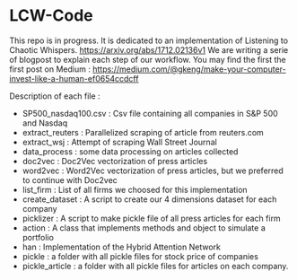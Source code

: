 # LCW-Code

This repo is in progress. It is dedicated to an implementation of Listening to Chaotic Whispers. https://arxiv.org/abs/1712.02136v1
We are writing a serie of blogpost to explain each step of our workflow. 
You may find the first the first post on Medium : https://medium.com/@gkeng/make-your-computer-invest-like-a-human-ef0654ccdcff

Description of each file :
- SP500_nasdaq100.csv : Csv file containing all companies in S&P 500 and Nasdaq
- extract_reuters : Parallelized scraping of article from reuters.com
- extract_wsj : Attempt of scraping Wall Street Journal
- data_process : some data processing on articles collected
- doc2vec : Doc2Vec vectorization of press articles
- word2vec : Word2Vec vectorization of press articles, but we preferred to continue with Doc2vec
- list_firm : List of all firms we choosed for this implementation
- create_dataset : A script to create our 4 dimensions dataset for each company
- picklizer : A script to make pickle file of all press articles for each firm
- action : A class that implements methods and object to simulate a portfolio
- han : Implementation of the Hybrid Attention Network
- pickle : a folder with all pickle files for stock price of companies
- pickle_article : a folder with all pickle files for articles on each company.
